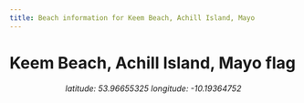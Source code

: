 ```yaml
---
title: Beach information for Keem Beach, Achill Island, Mayo
---
```

# Keem Beach, Achill Island, Mayo <span class="material-icons blue-flag">flag</span>

<div align="center"><i>latitude: 53.96655325 longitude: -10.19364752</i></div>